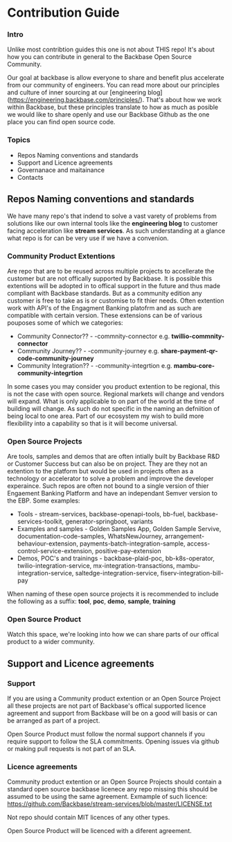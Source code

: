 # Contribution Guide

### Intro

Unlike most contribtion guides this one is not about THIS repo! It's about how you can contribute in general to the Backbase Open Source Community.

Our goal at backbase is allow everyone to share and benefit plus accelerate from our community of engineers. You can read more about our principles and culture of inner sourcing at our [engineering blog] (https://engineering.backbase.com/principles/). That's about how we work within Backbase, but these principles translate to how as much as posible we would like to share openly and use our Backbase Github as the one place you can find open source code.

### Topics

* Repos Naming conventions and standards
* Support and Licence agreements
* Governanace and maitainance
* Contacts


## Repos Naming conventions and standards

We have many repo's that indend to solve a vast varety of problems from solutions like our own internal tools like the **engineering blog** to customer facing acceleration like **stream services**. As such understanding at a glance what repo is for can be very use if we have a convenion.

### Community Product Extentions

Are repo that are to be reused across multiple projects to accellerate the customer but are not offically supported by Backbase. It is possible this extentions will be adopted in to offical support in the future and thus made compliant with Backbase standards. But as a community edition any customer is free to take as is or customise to fit thier needs. Often extention work with API's of the Engagment Banking platofrm and as such are compatible with certain version. These extensions can be of various pouposes some of which we categories:

* Community Connector?? - <fintech-name>-commnity-connector e.g. **twillio-commnity-connector**
* Community Journey?? -  <journey-name>-community-journey e.g. **share-payment-qr-code-community-journey**
* Community Integration?? - <integration-name>-community-integrtion e.g. **mambu-core-community-integrtion**
  
In some cases you may consider you product extention to be regional, this is not the case with open source. Regional markets will change and vendors will expand. What is only applicable to on part of the world at the time of building will change. As such do not specific in the naming an defniition of being local to one area. Part of our ecosystem my wish to build more flexibility into a capability so that is it will become universal.
  
### Open Source Projects

Are tools, samples and demos that are often intially built by Backbase R&D or Customer Success but can also be on project. They are they not an extention to the platform but would be used in projects often as a technology or accelerator to solve a problem and improve the developer experaince. Such repos are often not bound to a single version of thier Engaement Banking Platform and have an independant Semver version to the EBP. Some examples:

* Tools - stream-services, backbase-openapi-tools, bb-fuel, backbase-services-toolkit, generator-springboot, variants
* Examples and samples - Golden Samples App, Golden Sample Servive, documentation-code-samples, WhatsNewJourney, arrangement-behaviour-extension, payments-batch-integration-sample, access-control-service-extension, positive-pay-extension
* Demos, POC's and trainings - backbase-plaid-poc, bb-k8s-operator, twilio-integration-service, mx-integration-transactions, mambu-integration-service, saltedge-integration-service, fiserv-integration-bill-pay

When naming of these open source projects it is recommended to include the following as a suffix: **tool**, **poc**, **demo**, **sample**, **training**
  
### Open Source Product
  
Watch this space, we're looking into how we can share parts of our offical product to a wider community.
  
## Support and Licence agreements
  
### Support  
If you are using a Community product extention or an Open Source Project all these projects are not part of Backbase's offical supported licence agreement and support from Backbase will be on a good will basis or can be arranged as part of a project.
  
Open Source Product must follow the normal support channels if you require support to follow the SLA commitments. Opening issues via github or making pull requests is not part of an SLA.

### Licence agreements
  
Community product extention or an Open Source Projects should contain a standard open source backbase licenece any repo missing this should be assumed to be using the same agreement. Exmample of such licence: https://github.com/Backbase/stream-services/blob/master/LICENSE.txt
  
Not repo should contain MIT licences of any other types.

Open Source Product will be licenced with a diferent agreement.




